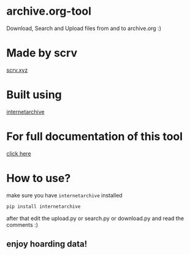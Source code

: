 # archive.org-tool
Download, Search and Upload files from and to archive.org :) 

# Made by scrv
[scrv.xyz](https://scrv.xyz/~)

# Built using 
[internetarchive](https://pypi.org/project/internetarchive/)

# For full documentation of this tool
[click here](https://archive.org/developers/internetarchive/)

# How to use? 

make sure you have `internetarchive` installed
```sh
pip install internetarchive
```

after that edit the upload.py or search.py or download.py and read the comments :)

## enjoy hoarding data! 
